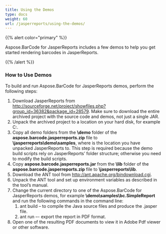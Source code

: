 ```yaml
---
title: Using the Demos
type: docs
weight: 60
url: /jasperreports/using-the-demos/
---
```


{{% alert color="primary" %}} 

Aspose.BarCode for JasperReports includes a few demos to help you get started rendering barcodes in JasperReports.

{{% /alert %}} 
### **How to Use Demos**
To build and run Aspose.BarCode for JasperReports demos, perform the following steps: 

1. Download JasperReports from <http://sourceforge.net/project/showfiles.php?group_id=36382&package_id=28579>. Make sure to download the entire archived project with the source code and demos, not just a single JAR.
1. Unpack the archived project to a location on your hard disk, for example C:\.
1. Copy all demo folders from the **\demo** folder of the **aspose.barcode.jasperreports.zip** file to **<InstallDir>\jasperreports\demo\samples**, where <InstallDir> is the location you have unpacked JasperReports to. This step is required because the demo build scripts rely on JasperReports’ folder structure; otherwise you need to modify the build scripts.
1. Copy **aspose.barcode.jasperreports.jar** from the **\lib** folder of the **aspose.barcode.jasperreports.zip** file to **<InstallDir>\jasperreports\lib**.
1. Download the ANT tool from <http://ant.apache.org/bindownload.cgi>.
1. Unpack the ANT tool and set up environment variables as described in the tool’s manual.
1. Change the current directory to one of the Aspose.BarCode for JasperReports demos, for example **<InstallDir>\demo\samples\bc.SimpleReport** and run the following commands in the command line: 
   1. ant build – to compile the Java source files and produce the .jasper file.
   1. ant run –- export the report in PDF format.
1. Open one of the resulting PDF documents to view it in Adobe Pdf viewer or other software.
